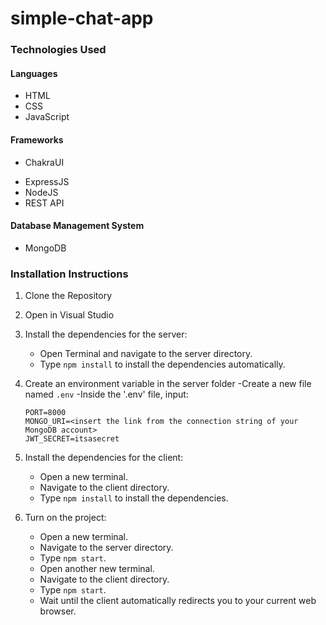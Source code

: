 # simple-chat-app

### Technologies Used

#### Languages

* HTML
* CSS
* JavaScript

#### Frameworks

- ChakraUI
* ExpressJS
* NodeJS
* REST API

#### Database Management System
* MongoDB

### Installation Instructions

1. Clone the Repository
2. Open in Visual Studio
3. Install the dependencies for the server:
    * Open Terminal and navigate to the server directory.
    * Type `npm install` to install the dependencies automatically.

4. Create an environment variable in the server folder
    -Create a new file named `.env`
    -Inside the '.env' file, input: 
    ```
    PORT=8000
    MONGO_URI=<insert the link from the connection string of your MongoDB account>
    JWT_SECRET=itsasecret
    ```

5. Install the dependencies for the client:
    * Open a new terminal.
    * Navigate to the client directory.
    * Type `npm install` to install the dependencies.

6. Turn on the project:
    * Open a new terminal.
    * Navigate to the server directory.
    * Type `npm start`.
    * Open another new terminal.
    * Navigate to the client directory.
    * Type `npm start`.
    * Wait until the client automatically redirects you to your current web browser.
